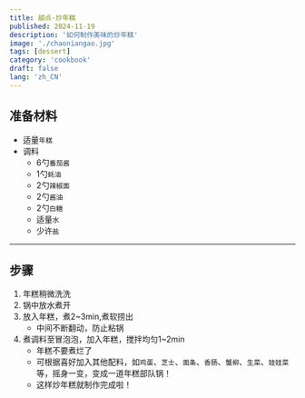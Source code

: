 ```yaml
---
title: 甜点-炒年糕
published: 2024-11-19
description: '如何制作美味的炒年糕'
image: './chaoniangao.jpg'
tags: [dessert]
category: 'cookbook'
draft: false
lang: 'zh_CN'
---
```


## 准备材料   
- 适量`年糕`   
- 调料  
     - 6勺`番茄酱`  
     - 1勺`蚝油`  
     - 2勺`辣椒面`  
     - 2勺`酱油`  
     - 2勺`白糖`  
     - 适量`水`  
     - 少许`盐` 

***********

## 步骤  
1. 年糕稍微洗洗  
2. 锅中放水煮开  
3. 放入年糕，煮2~3min,煮软捞出  
    - 中间不断翻动，防止粘锅  
5. 煮调料至冒泡泡，加入年糕，搅拌均匀1~2min  
    - 年糕不要煮烂了  
    - 可根据喜好加入其他配料，如`鸡蛋`、`芝士`、`面条`、`香肠`、`蟹柳`、`生菜`、`娃娃菜`等，摇身一变，变成一道年糕部队锅！  
    - 这样炒年糕就制作完成啦！ 